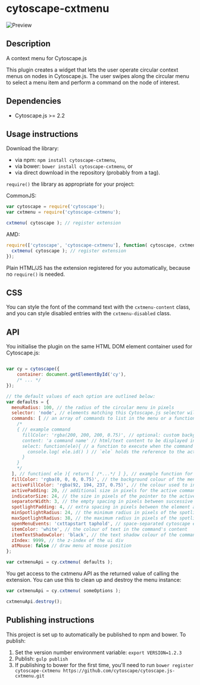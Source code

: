 cytoscape-cxtmenu
================================================================================

![Preview](https://raw.githubusercontent.com/cytoscape/cytoscape.js-cxtmenu/master/img/preview.png)

## Description

A context menu for Cytoscape.js

This plugin creates a widget that lets the user operate circular context menus on nodes in Cytoscape.js.  The user swipes along the circular menu to select a menu item and perform a command on the node of interest.


## Dependencies

 * Cytoscape.js >= 2.2


## Usage instructions

Download the library:
 * via npm: `npm install cytoscape-cxtmenu`,
 * via bower: `bower install cytoscape-cxtmenu`, or
 * via direct download in the repository (probably from a tag).

`require()` the library as appropriate for your project:

CommonJS:
```js
var cytoscape = require('cytoscape');
var cxtmenu = require('cytoscape-cxtmenu');

cxtmenu( cytoscape ); // register extension
```

AMD:
```js
require(['cytoscape', 'cytoscape-cxtmenu'], function( cytoscape, cxtmenu ){
  cxtmenu( cytoscape ); // register extension
});
```

Plain HTML/JS has the extension registered for you automatically, because no `require()` is needed.


## CSS

You can style the font of the command text with the `cxtmenu-content` class, and you can style disabled entries with the `cxtmenu-disabled` class.


## API

You initialise the plugin on the same HTML DOM element container used for Cytoscape.js:

```js

var cy = cytoscape({
	container: document.getElementById('cy'),
	/* ... */
});

// the default values of each option are outlined below:
var defaults = {
  menuRadius: 100, // the radius of the circular menu in pixels
  selector: 'node', // elements matching this Cytoscape.js selector will trigger cxtmenus
  commands: [ // an array of commands to list in the menu or a function that returns the array
    /*
    { // example command
      fillColor: 'rgba(200, 200, 200, 0.75)', // optional: custom background color for item
      content: 'a command name' // html/text content to be displayed in the menu
      select: function(ele){ // a function to execute when the command is selected
        console.log( ele.id() ) // `ele` holds the reference to the active element
      }
    }
    */
  ], // function( ele ){ return [ /*...*/ ] }, // example function for commands
  fillColor: 'rgba(0, 0, 0, 0.75)', // the background colour of the menu
  activeFillColor: 'rgba(92, 194, 237, 0.75)', // the colour used to indicate the selected command
  activePadding: 20, // additional size in pixels for the active command
  indicatorSize: 24, // the size in pixels of the pointer to the active command
  separatorWidth: 3, // the empty spacing in pixels between successive commands
  spotlightPadding: 4, // extra spacing in pixels between the element and the spotlight
  minSpotlightRadius: 24, // the minimum radius in pixels of the spotlight
  maxSpotlightRadius: 38, // the maximum radius in pixels of the spotlight
  openMenuEvents: 'cxttapstart taphold', // space-separated cytoscape events that will open the menu; only `cxttapstart` and/or `taphold` work here
  itemColor: 'white', // the colour of text in the command's content
  itemTextShadowColor: 'black', // the text shadow colour of the command's content
  zIndex: 9999, // the z-index of the ui div
  atMouse: false // draw menu at mouse position
};

var cxtmenuApi = cy.cxtmenu( defaults );
```

You get access to the cxtmenu API as the returned value of calling the extension.  You can use this to clean up and destroy the menu instance:

```js
var cxtmenuApi = cy.cxtmenu( someOptions );

cxtmenuApi.destroy();
```


## Publishing instructions

This project is set up to automatically be published to npm and bower.  To publish:

1. Set the version number environment variable: `export VERSION=1.2.3`
1. Publish: `gulp publish`
1. If publishing to bower for the first time, you'll need to run `bower register cytoscape-cxtmenu https://github.com/cytoscape/cytoscape.js-cxtmenu.git`
